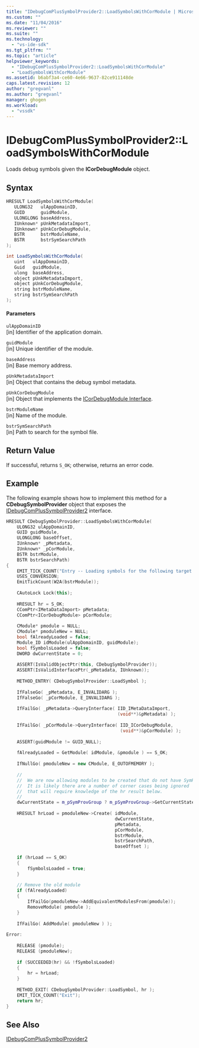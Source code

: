 ```yaml
---
title: "IDebugComPlusSymbolProvider2::LoadSymbolsWithCorModule | Microsoft Docs"
ms.custom: ""
ms.date: "11/04/2016"
ms.reviewer: ""
ms.suite: ""
ms.technology: 
  - "vs-ide-sdk"
ms.tgt_pltfrm: ""
ms.topic: "article"
helpviewer_keywords: 
  - "IDebugComPlusSymbolProvider2::LoadSymbolsWithCorModule"
  - "LoadSymbolsWithCorModule"
ms.assetid: b6abf3a4-ce60-4e66-9637-82ce911148de
caps.latest.revision: 12
author: "gregvanl"
ms.author: "gregvanl"
manager: ghogen
ms.workload: 
  - "vssdk"
---
```

# IDebugComPlusSymbolProvider2::LoadSymbolsWithCorModule
Loads debug symbols given the **ICorDebugModule** object.  
  
## Syntax  
  
```cpp  
HRESULT LoadSymbolsWithCorModule(  
   ULONG32   ulAppDomainID,  
   GUID      guidModule,  
   ULONGLONG baseAddress,  
   IUnknown* pUnkMetadataImport,  
   IUnknown* pUnkCorDebugModule,  
   BSTR      bstrModuleName,  
   BSTR      bstrSymSearchPath  
);  
```  
  
```csharp  
int LoadSymbolsWithCorModule(  
   uint   ulAppDomainID,  
   Guid   guidModule,  
   ulong  baseAddress,  
   object pUnkMetadataImport,  
   object pUnkCorDebugModule,  
   string bstrModuleName,  
   string bstrSymSearchPath  
);  
```  
  
#### Parameters  
 `ulAppDomainID`  
 [in] Identifier of the application domain.  
  
 `guidModule`  
 [in] Unique identifier of the module.  
  
 `baseAddress`  
 [in] Base memory address.  
  
 `pUnkMetadataImport`  
 [in] Object that contains the debug symbol metadata.  
  
 `pUnkCorDebugModule`  
 [in] Object that implements the [ICorDebugModule Interface](/dotnet/framework/unmanaged-api/debugging/icordebugmodule-interface).  
  
 `bstrModuleName`  
 [in] Name of the module.  
  
 `bstrSymSearchPath`  
 [in] Path to search for the symbol file.  
  
## Return Value  
 If successful, returns `S_OK`; otherwise, returns an error code.  
  
## Example  
 The following example shows how to implement this method for a **CDebugSymbolProvider** object that exposes the [IDebugComPlusSymbolProvider2](../../../extensibility/debugger/reference/idebugcomplussymbolprovider2.md) interface.  
  
```cpp  
HRESULT CDebugSymbolProvider::LoadSymbolsWithCorModule(  
    ULONG32 ulAppDomainID,  
    GUID guidModule,  
    ULONGLONG baseOffset,  
    IUnknown* _pMetadata,  
    IUnknown* _pCorModule,  
    BSTR bstrModule,  
    BSTR bstrSearchPath)  
{  
    EMIT_TICK_COUNT("Entry -- Loading symbols for the following target:");  
    USES_CONVERSION;  
    EmitTickCount(W2A(bstrModule));  
  
    CAutoLock Lock(this);  
  
    HRESULT hr = S_OK;  
    CComPtr<IMetaDataImport> pMetadata;  
    CComPtr<ICorDebugModule> pCorModule;  
  
    CModule* pmodule = NULL;  
    CModule* pmoduleNew = NULL;  
    bool fAlreadyLoaded = false;  
    Module_ID idModule(ulAppDomainID, guidModule);  
    bool fSymbolsLoaded = false;  
    DWORD dwCurrentState = 0;  
  
    ASSERT(IsValidObjectPtr(this, CDebugSymbolProvider));  
    ASSERT(IsValidInterfacePtr(_pMetadata, IUnknown));  
  
    METHOD_ENTRY( CDebugSymbolProvider::LoadSymbol );  
  
    IfFalseGo( _pMetadata, E_INVALIDARG );  
    IfFalseGo( _pCorModule, E_INVALIDARG );  
  
    IfFailGo( _pMetadata->QueryInterface( IID_IMetaDataImport,  
                                          (void**)&pMetadata) );  
  
    IfFailGo( _pCorModule->QueryInterface( IID_ICorDebugModule,  
                                           (void**)&pCorModule) );  
  
    ASSERT(guidModule != GUID_NULL);  
  
    fAlreadyLoaded = GetModule( idModule, &pmodule ) == S_OK;  
  
    IfNullGo( pmoduleNew = new CModule, E_OUTOFMEMORY );  
  
    //  
    //  We are now allowing modules to be created that do not have SymReaders.  
    //  It is likely there are a number of corner cases being ignored  
    //  that will require knowledge of the hr result below.  
    //  
    dwCurrentState = m_pSymProvGroup ? m_pSymProvGroup->GetCurrentState() : 0;  
  
    HRESULT hrLoad = pmoduleNew->Create( idModule,  
                                         dwCurrentState,  
                                         pMetadata,  
                                         pCorModule,  
                                         bstrModule,  
                                         bstrSearchPath,  
                                         baseOffset );  
  
    if (hrLoad == S_OK)  
    {  
        fSymbolsLoaded = true;  
    }  
  
    // Remove the old module  
    if (fAlreadyLoaded)  
    {  
        IfFailGo(pmoduleNew->AddEquivalentModulesFrom(pmodule));  
        RemoveModule( pmodule );  
    }  
  
    IfFailGo( AddModule( pmoduleNew ) );  
  
Error:  
  
    RELEASE (pmodule);  
    RELEASE (pmoduleNew);  
  
    if (SUCCEEDED(hr) && !fSymbolsLoaded)  
    {  
        hr = hrLoad;  
    }  
  
    METHOD_EXIT( CDebugSymbolProvider::LoadSymbol, hr );  
    EMIT_TICK_COUNT("Exit");  
    return hr;  
}  
```  
  
## See Also  
 [IDebugComPlusSymbolProvider2](../../../extensibility/debugger/reference/idebugcomplussymbolprovider2.md)
